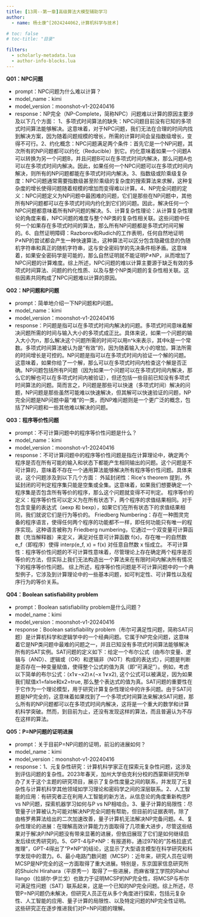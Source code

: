 ```yaml
---
title: [13周--第一章]高级算法大模型辅助学习
author:
  - name: 杨士康^[2024244062,计算机科学与技术]

# toc: false
# toc-title: "目录"

filters:
  - scholarly-metadata.lua
  - author-info-blocks.lua
---
```

**Q01：NPC问题**

- prompt：NPC问题为什么难以计算？
- model_name：kimi
- model_version：moonshot-v1-20240416
- response：NP完全（NP-Complete，简称NPC）问题难以计算的原因主要涉及以下几个方面：
  1、多项式时间算法的缺失：NPC问题目前没有已知的多项式时间算法能够解决。这意味着，对于NPC问题，我们无法在合理的时间内找到解决方案，因为随着问题规模的增长，所需的计算时间会呈指数级增长，变得不可行。2、约化概念：NPC问题满足两个条件：首先它是一个NP问题，其次所有的NP问题都可以约化（Reducible）到它。约化意味着如果一个问题A可以转换为另一个问题B，并且问题B可以在多项式时间内解决，那么问题A也可以在多项式时间内解决。因此，如果任何一个NPC问题可以在多项式时间内解决，则所有的NP问题都能在多项式时间内解决。3、指数级或阶乘级复杂度：NPC问题通常需要指数级甚至阶乘级的复杂度的搜索算法来求解，这种复杂度的增长使得问题随着规模的增加而变得难以计算。4、NP完全问题的定义：NPC问题定义为NP问题中最困难的问题，它们是那些在NP问题中，其他所有NP问题都可以在多项式时间内约化到它们的问题。因此，解决任何一个NPC问题都意味着所有NP问题的解决。5、计算复杂性理论：从计算复杂性理论的角度来看，NPC问题的难度与整个NP类的复杂性相关联。这些问题中任何一个如果存在多项式时间的算法，那么所有NP问题都是多项式时间可解的。6、自然证明障碍：Razborov和Rudich的工作表明，任何自然地证明P≠NP的尝试都会产生一种快速算法，这种算法可以区分包含隐藏信息的伪随机字符串和真正的随机字符串，这与安全密码学的先决条件相矛盾。这意味着，如果安全密码学是可能的，那么自然证明就不能证明P≠NP，从而增加了NPC问题的计算难度。综上所述，NPC问题的难以计算主要源于缺乏有效的多项式时间算法、问题的约化性质、以及与整个NP类问题的复杂性相关联。这些因素共同构成了NPC问题难以计算的原因。

**Q02：NP问题和P问题**

- prompt：简单地介绍一下NP问题和P问题。
- model_name：kimi
- model_version：moonshot-v1-20240416
- response：P问题是指可以在多项式时间内解决的问题。多项式时间意味着解决问题所需的时间与输入大小的多项式成正比。具体来说，如果一个问题的输入大小为n，那么解决这个问题所需的时间可以用n^k来表示，其中k是一个常数。多项式时间算法被认为是“有效”的，因为随着输入大小的增加，算法所需的时间增长是可控的。NP问题是指可以在多项式时间内验证一个解的问题。这意味着，如果你给了一个解，那么可以在多项式时间内检查这个解是否正确。NP问题包括所有P问题（因为如果一个问题可以在多项式时间内解决，那么它的解也可以在多项式时间内被验证），但还包括一些目前已知没有多项式时间算法的问题。简而言之，P问题是那些可以快速（多项式时间）解决的问题，NP问题是那些虽然可能难以快速解决，但其解可以快速验证的问题，NP完全问题是NP问题中最“难”的一类，而NP难问题则是一个更广泛的概念，包括了NP问题和一些其他难以解决的问题。

**Q03：程序等价性问题**

- prompt：不可计算问题中的程序等价性问题是什么？
- model_name：kimi
- model_version：moonshot-v1-20240416
- response：不可计算问题中的程序等价性问题是指在计算理论中，确定两个程序是否在所有可能的输入和状态下都能产生相同输出的问题。这个问题是不可计算的，意味着不存在一个通用算法能够解决所有程序等价性问题。具体来说，这个问题涉及到以下几个方面：
  外延封闭性：Rice's theorem 提到，外延封闭的可判定程序集只能是空集或全集。这意味着，如果我们想要确定一个程序集是否包含所有等价的程序，那么这个问题就变得不可判定。
  程序等价的定义：程序等价性可以定义为在所有状态下，两个程序的求值结果相同。对于包含变量的表达式（aexp 和 bexp），如果它们在所有状态下的求值结果相同，我们就说它们是行为等价的。
  Friedberg Numbering：存在一种图灵完备的程序语言，使得任何两个程序的功能都不一样，即任何功能只有唯一的程序实现。这种语言被称为 Friedberg numbering，它通过一个双变量可计算函数（充当解释器）来定义，满足对任意可计算函数 f(x)，存在唯一的自然数 e_f（即程序）使得 interp(e_f, x) = f(x) 对任意自然数 x 恒成立。
  不可计算性：程序等价性问题的不可计算性意味着，尽管理论上存在确定两个程序是否等价的方法，但实际上我们无法构造出一个算法来在有限时间内解决所有情况下的程序等价性问题。
  综上所述，程序等价性问题是不可计算问题中的一个典型例子，它涉及到计算理论中的一些基本问题，如可判定性、可计算性以及程序行为的等价关系。

**Q04：Boolean satisfiability problem**

- prompt：Boolean satisfiability problem是什么问题？
- model_name：kimi
- model_version：moonshot-v1-20240416
- response：Boolean satisfiability problem（布尔可满足性问题，简称SAT问题）是计算机科学和逻辑学中的一个经典问题。它属于NP完全问题，这意味着它是NP类问题中最难的问题之一，并且已知没有多项式时间算法能够解决所有的SAT实例。SAT问题的定义如下：给定一个布尔公式（由布尔变量、逻辑与（AND）、逻辑或（OR）和逻辑非（NOT）构成的表达式），问题是判断是否存在一种变量赋值，使得整个公式的值为真（即“可满足”）。例如，考虑以下简单的布尔公式：(x1∨¬x2)∧(¬x
  1∨x2), 这个公式可以被满足，因为如果我们赋值x1=false和x2=true, 那么整个表达式的值为真。SAT问题的重要性在于它作为一个理论模型，用于研究计算复杂性理论中的许多问题。由于SAT问题是NP完全的，这意味着如果找到了一个多项式时间算法来解决SAT问题，那么所有的NP问题都可以在多项式时间内解决，这将是一个重大的数学和计算机科学突破。然而，到目前为止，还没有发现这样的算法，而且普遍认为不存在这样的算法。

**Q05：P=NP问题的证明进展**

- prompt：关于目前P=NP问题的证明，前沿的进展如何？
- model_name：kimi
- model_version：moonshot-v1-20240416
- response：1、元复杂性研究：计算机科学家正在探索元复杂性问题，这涉及到评估问题的复杂性。2023年春天，加州大学伯克利分校的西蒙斯研究所举办了关于这个主题的研究项目，展示了复杂性度量之间的联系，并发现了元复杂性与计算机科学其他领域如学习理论和密码学之间的深层联系。2、人工智能的应用：有研究者正在利用人工智能的新方法，从信息论的角度重新构思P vs NP问题，探索机器学习如何与P vs NP相啮合。3、量子计算的局限性：尽管量子计算被认为可能对解决NP完全问题有帮助，但目前的证据表明，除了由格罗弗算法给出的二次加速改善，量子计算机无法解决NP完备问题。4、复杂性理论的进展：在理解高效计算能力方面取得了几项重大进步，尽管这些结果对于解决P/NP问题没有带来显著的进展，但依旧展现了它们是如何继续启发后续优秀研究的。5、GPT-4与P≠NP：有报道称，通过97轮的“苏格拉底式推理”，GPT-4得出了“P≠NP”的结论，这显示了大型语言模型在科学研究和科学发现中的潜力。6、最小电路门数问题（MCSP）：近年来，研究人员在证明MCSP是NP完全的这一方面取得了重大进展。特别是，东京国家信息研究所的Shuichi Hirahara（平原秀一）取得了一些进展，而麻省理工学院的Rahul Ilango（拉胡尔·伊兰戈）也致力于证明MCSP的NP完全性，将MCSP与布尔可满足性问题（SAT）联系起来，这是一个已知的NP完全问题。综上所述，尽管P=NP问题仍未解决，但研究人员正在从多个角度进行探索，包括元复杂性、人工智能的应用、量子计算的局限性、以及特定问题的NP完全性证明。这些研究正在逐步推进我们对P=NP问题的理解。
